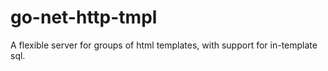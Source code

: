 # go-net-http-tmpl
A flexible server for groups of html templates, with support for in-template sql.
